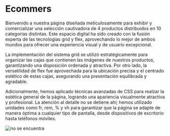 # Ecommers


Bienvenido a nuestra página diseñada meticulosamente para exhibir y comercializar una selección cautivadora de 4 productos distribuidos en 10 categorías distintas. Este espacio digital ha sido creado con la fusión experta de las tecnologías grid y flex, aprovechando lo mejor de ambos mundos para ofrecer una experiencia visual y de usuario excepcional.

La implementación del sistema grid se utilizó estratégicamente para organizar las cajas que contienen las imágenes de nuestros productos, garantizando una disposición ordenada y atractiva. Por otro lado, la versatilidad de flex fue aprovechada para la ubicación precisa y el centrado estético de estas cajas, asegurando una presentación equilibrada y agradable.

Adicionalmente, hemos aplicado técnicas avanzadas de CSS para realzar la estética general de la página, logrando una apariencia visualmente atractiva y profesional. La atención al detalle no se detiene ahí; hemos utilizado unidades como fr, rem, % y vh para garantizar que la página se adapte de manera óptima a cualquier tipo de pantalla, desde dispositivos de escritorio hasta teléfonos móviles.

![no se encuentra](Storage/video/ecomermovil.gif)

